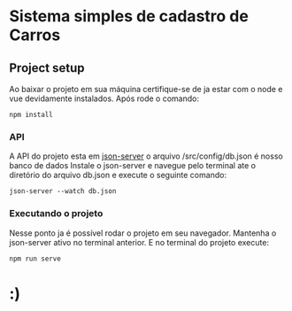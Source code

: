 # Sistema simples de cadastro de Carros

## Project setup

Ao baixar o projeto em sua máquina certifique-se de ja estar com o node e vue devidamente instalados.
Após rode o comando: 
```
npm install
```
### API

A API do projeto esta em [json-server](https://github.com/typicode/json-server) o arquivo /src/config/db.json é nosso banco de dados
Instale o json-server e navegue pelo terminal ate o diretório do arquivo db.json e execute o seguinte comando:

```
json-server --watch db.json
```

### Executando o projeto
Nesse ponto ja é possível rodar o projeto em seu navegador. Mantenha o json-server ativo no terminal anterior. E no terminal do projeto execute:
```
npm run serve
```

# :)


